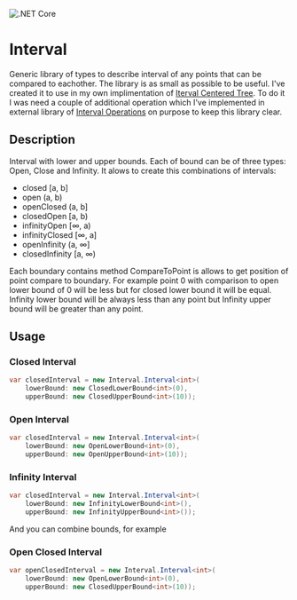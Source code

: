 ![.NET Core](https://github.com/RetailRocket/Interval/workflows/.NET%20Core/badge.svg)

# Interval

Generic library of types to describe interval of any points that can be compared to eachother. The library is as small as possible to be useful. I've created it to use in my own implimentation of [Iterval Centered Tree](https://github.com/RetailRocket/CenteredIntervalTree). To do it I was need a couple of additional operation which I've implemented in external library of [Interval Operations](https://github.com/RetailRocket/Interval.Operations) on purpose to keep this library clear.

## Description ###

Interval<TPoint> with lower and upper bounds. Each of bound can be of three types: Open, Close and Infinity. It alows to create this combinations of intervals:
  
* closed [a, b]
* open (a, b)
* openClosed (a, b]
* closedOpen [a, b)
* infinityOpen [∞, a)
* infinityClosed [∞, a]
* openInfinity (a, ∞]
* closedInfinity [a, ∞)

Each boundary contains method CompareToPoint is allows to get position of point compare to boundary. For example point 0 with comparison to open lower bound of 0 will be less but for closed lower bound it will be equal. Infinity lower bound will be always less than any point but Infinity upper bound will be greater than any point.

## Usage ###
### Closed Interval
```csharp
var closedInterval = new Interval.Interval<int>(
    lowerBound: new ClosedLowerBound<int>(0),
    upperBound: new ClosedUpperBound<int>(10));
```
### Open Interval
```csharp
var closedInterval = new Interval.Interval<int>(
    lowerBound: new OpenLowerBound<int>(0),
    upperBound: new OpenUpperBound<int>(10));
```

### Infinity Interval
```csharp
var closedInterval = new Interval.Interval<int>(
    lowerBound: new InfinityLowerBound<int>(),
    upperBound: new InfinityUpperBound<int>());
```

And you can combine bounds, for example

### Open Closed Interval

```csharp
var openClosedInterval = new Interval.Interval<int>(
    lowerBound: new OpenLowerBound<int>(0),
    upperBound: new ClosedUpperBound<int>(10));
```
